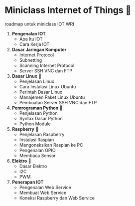 # Miniclass Internet of Things :satellite:

roadmap untuk miniclass IOT WRI

1. **Pengenalan IOT**
   - Apa Itu IOT
   - Cara Kerja IOT
2. **Dasar Jaringan Komputer** 
   - Internet Protocol
   - Subnetting
   - Scanning Internet Protocol
   - Server SSH VNC dan FTP
3. **Dasar Linux**  :penguin:
   - Penjelasan Linux
   - Cara Instalasi Linux Ubuntu
   - Perintah Dasar Linux
   - Manajemen Paket Linux Ubuntu
   - Pembuatan Server SSH VNC dan FTP
4. **Pemrograman Python** :snake:
   - Penjelasan Python
   - Syntax Dasar Python
   - Python Module
5. **Raspberry** :strawberry:
   - Penjelasan Raspberry
   - Instalasi Raspian
   - Mengoneksikan Raspian ke PC
   - Pengenalan GPIO
   - Membaca Sensor
6. **Elektro** :electric_plug:
   - Dasar Elektro
   - I2C
   - PWM
7. **Penerapan IOT**
   - Pengenalan Web Service
   - Membuat Web Service
   - Koneksi Raspberry dan Web Service